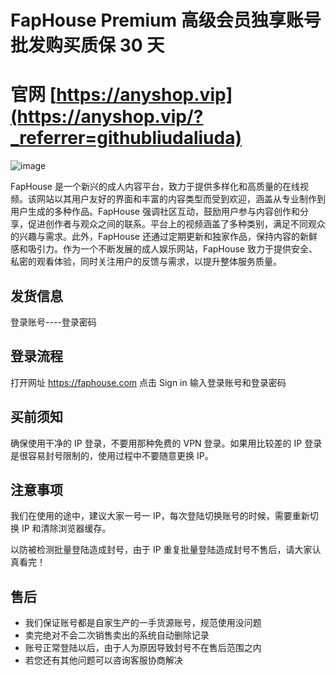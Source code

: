 # FapHouse Premium 高级会员独享账号批发购买质保 30 天

# 官网 [https://anyshop.vip](https://anyshop.vip/?_referrer=githubliudaliuda)

![image](https://github.com/user-attachments/assets/d2fdc111-fc90-4063-bf78-96f0d2192ea9)


FapHouse 是一个新兴的成人内容平台，致力于提供多样化和高质量的在线视频。该网站以其用户友好的界面和丰富的内容类型而受到欢迎，涵盖从专业制作到用户生成的多种作品。FapHouse 强调社区互动，鼓励用户参与内容创作和分享，促进创作者与观众之间的联系。平台上的视频涵盖了多种类别，满足不同观众的兴趣与需求。此外，FapHouse 还通过定期更新和独家作品，保持内容的新鲜感和吸引力。作为一个不断发展的成人娱乐网站，FapHouse 致力于提供安全、私密的观看体验，同时关注用户的反馈与需求，以提升整体服务质量。

## 发货信息
登录账号----登录密码
## 登录流程
打开网址 https://faphouse.com
点击 Sign in
输入登录账号和登录密码

## 买前须知
确保使用干净的 IP 登录，不要用那种免费的 VPN 登录。如果用比较差的 IP 登录是很容易封号限制的，使用过程中不要随意更换 IP。

## 注意事项
我们在使用的途中，建议大家一号一 IP，每次登陆切换账号的时候，需要重新切换 IP 和清除浏览器缓存。

以防被检测批量登陆造成封号，由于 IP 重复批量登陆造成封号不售后，请大家认真看完！

## 售后
- 我们保证账号都是自家生产的一手货源账号，规范使用没问题
- 卖完绝对不会二次销售卖出的系统自动删除记录
- 账号正常登陆以后，由于人为原因导致封号不在售后范围之内
- 若您还有其他问题可以咨询客服协商解决
